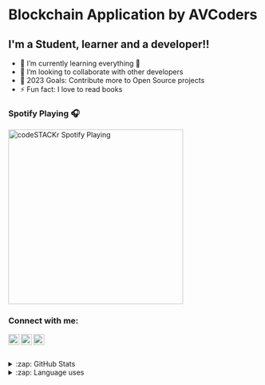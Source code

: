 # Blockchain Application by AVCoders 


## I'm a Student, learner and a developer!!

- 🌱 I’m currently learning everything 🤣
- 👯 I’m looking to collaborate with other developers
- 🥅 2023 Goals: Contribute more to Open Source projects
- ⚡ Fun fact: I love to read books

### Spotify Playing 🎧

[<img src="https://spotify-github-readme.vercel.app/api/spotify" alt="codeSTACKr Spotify Playing" width="350" />](https://open.spotify.com/user/31xmr7cdarnnotbx53x7tdekdcc4)

### Connect with me:


[<img align="left" alt="read__its | Twitter" width="22px" src="https://cdn.jsdelivr.net/npm/simple-icons@v3/icons/twitter.svg" />][twitter]
[<img align="left" alt="varun-singh-bb1845177 | LinkedIn" width="22px" src="https://cdn.jsdelivr.net/npm/simple-icons@v3/icons/linkedin.svg" />][linkedin]
[<img align="left" alt="read_its | Instagram" width="22px" src="https://cdn.jsdelivr.net/npm/simple-icons@v3/icons/instagram.svg" />][instagram]

<br />

<br />
<br />

<details>
  <summary>:zap: GitHub Stats</summary>

  <img align="left" alt="varun's GitHub Stats" src="https://github-readme-stats.vercel.app/api?username=iamvarunking&show_icons=true&hide_border=true" />

</details>

<details>
  <summary>:zap: Language uses</summary>

  <img align="left" alt="languages uses" src="https://github-readme-stats.vercel.app/api/top-langs/?username=iamvarunking&show_icons=true&hide_border=true" />

</details>


[twitter]: https://twitter.com/read__its
[instagram]: https://instagram.com/read_its
[linkedin]: https://linkedin.com/in/varun-singh-bb1845177
